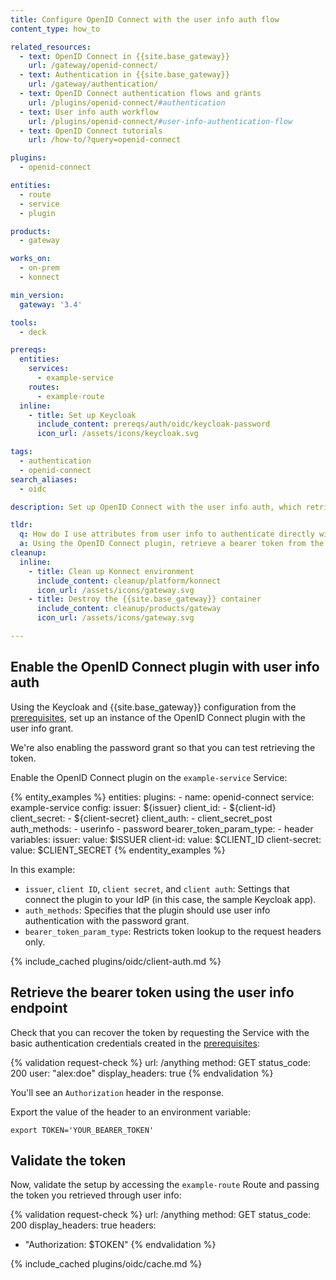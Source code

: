 ```yaml
---
title: Configure OpenID Connect with the user info auth flow
content_type: how_to

related_resources:
  - text: OpenID Connect in {{site.base_gateway}}
    url: /gateway/openid-connect/
  - text: Authentication in {{site.base_gateway}}
    url: /gateway/authentication/
  - text: OpenID Connect authentication flows and grants
    url: /plugins/openid-connect/#authentication
  - text: User info auth workflow
    url: /plugins/openid-connect/#user-info-authentication-flow
  - text: OpenID Connect tutorials
    url: /how-to/?query=openid-connect

plugins:
  - openid-connect

entities:
  - route
  - service
  - plugin

products:
  - gateway

works_on:
  - on-prem
  - konnect

min_version:
  gateway: '3.4'

tools:
  - deck

prereqs:
  entities:
    services:
      - example-service
    routes:
      - example-route
  inline:
    - title: Set up Keycloak
      include_content: prereqs/auth/oidc/keycloak-password
      icon_url: /assets/icons/keycloak.svg

tags:
  - authentication
  - openid-connect
search_aliases:
  - oidc

description: Set up OpenID Connect with the user info auth, which retrieves a bearer token from the IdP's user info endpoint for authentication.

tldr:
  q: How do I use attributes from user info to authenticate directly with my identity provider?
  a: Using the OpenID Connect plugin, retrieve a bearer token from the IdP's user info endpoint and use the token for authentication.
cleanup:
  inline:
    - title: Clean up Konnect environment
      include_content: cleanup/platform/konnect
      icon_url: /assets/icons/gateway.svg
    - title: Destroy the {{site.base_gateway}} container
      include_content: cleanup/products/gateway
      icon_url: /assets/icons/gateway.svg

---
```


## Enable the OpenID Connect plugin with user info auth

Using the Keycloak and {{site.base_gateway}} configuration from the [prerequisites](#prerequisites), 
set up an instance of the OpenID Connect plugin with the user info grant.

We're also enabling the password grant so that you can test retrieving the token.

Enable the OpenID Connect plugin on the `example-service` Service:

{% entity_examples %}
entities:
  plugins:
    - name: openid-connect
      service: example-service
      config:
        issuer: ${issuer}
        client_id:
        - ${client-id}
        client_secret:
        - ${client-secret}
        client_auth:
        - client_secret_post
        auth_methods:
        - userinfo
        - password
        bearer_token_param_type:
        - header
variables:
  issuer:
    value: $ISSUER
  client-id:
    value: $CLIENT_ID
  client-secret:
    value: $CLIENT_SECRET
{% endentity_examples %}

In this example:
* `issuer`, `client ID`, `client secret`, and `client auth`: Settings that connect the plugin to your IdP (in this case, the sample Keycloak app).
* `auth_methods`: Specifies that the plugin should use user info authentication with the password grant.
* `bearer_token_param_type`: Restricts token lookup to the request headers only.

{% include_cached plugins/oidc/client-auth.md %}

## Retrieve the bearer token using the user info endpoint

Check that you can recover the token by requesting the Service with the basic authentication credentials created in the [prerequisites](#prerequisites):

{% validation request-check %}
url: /anything
method: GET
status_code: 200
user: "alex:doe"
display_headers: true
{% endvalidation %}

You'll see an `Authorization` header in the response. 

Export the value of the header to an environment variable:

```
export TOKEN='YOUR_BEARER_TOKEN'
```

## Validate the token

Now, validate the setup by accessing the `example-route` Route and passing the token you retrieved through user info:

{% validation request-check %}
url: /anything
method: GET
status_code: 200
display_headers: true
headers:
  - "Authorization: $TOKEN"
{% endvalidation %}

{% include_cached plugins/oidc/cache.md %}
